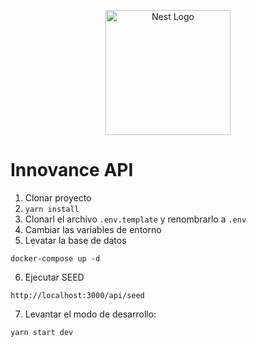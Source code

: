 <p align="center">
  <a href="http://nestjs.com/" target="blank"><img src="https://nestjs.com/img/logo-small.svg" width="200" alt="Nest Logo" /></a>
</p>

[circleci-image]: https://img.shields.io/circleci/build/github/nestjs/nest/master?token=abc123def456
[circleci-url]: https://circleci.com/gh/nestjs/nest

# Innovance API

1. Clonar proyecto
2. ```yarn install```
3. Clonarl el archivo ```.env.template``` y renombrarlo a ```.env```
4. Cambiar las variables de entorno
5. Levatar la base de datos
```
docker-compose up -d
```
6. Ejecutar SEED
```
http://localhost:3000/api/seed
```
7. Levantar el modo de desarrollo: 
``` 
yarn start dev 
```


